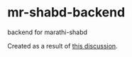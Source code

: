 # mr-shabd-backend
backend for marathi-shabd

Created as a result of [this discussion](https://github.com/mukta-strot/marathi-shabd/discussions/25).

